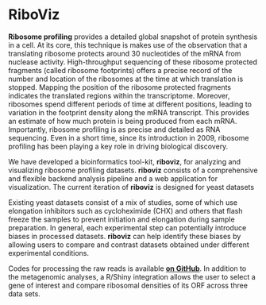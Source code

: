 # RiboViz
<b>Ribosome profiling</b> provides a detailed global snapshot of protein synthesis in a cell.  At its core, this technique is makes use of the observation that a translating ribosome protects around 30 nucleotides of the mRNA from nuclease activity.  High-throughput sequencing of these ribosome protected fragments (called ribosome footprints) offers a precise record of the number and location of the ribosomes at the time at which translation is stopped. Mapping the position of the ribosome protected fragments indicates the translated regions within the transcriptome.  Moreover, ribosomes spend different periods of time at different positions, leading to variation in the footprint density along the mRNA transcript. This provides an estimate of how much protein is being produced from each mRNA. Importantly, ribosome profiling is as precise and detailed as RNA sequencing. Even in a short time, since its introduction in 2009, ribosome profiling has been playing a key role in driving biological discovery. </p>

<p> We have developed a bioinformatics tool-kit, <b>riboviz</b>, for analyzing and visualizing ribosome profiling datasets. <b>riboviz</b> consists of a comprehensive and flexible backend analysis pipeline and a web application for visualization. The current iteration of <b>riboviz</b> is designed for yeast datasets</p>

<p> Existing yeast datasets consist of a mix of studies, some of which use elongation inhibitors such as cycloheximide (CHX) and others that flash freeze the samples to prevent initiation and elongation during sample preparation. In general, each experimental step can potentially introduce biases in processed datasets. <b>riboviz</b> can help identify these biases by allowing users to compare and contrast datasets obtained under different experimental conditions. </p>

<p>  Codes for processing the raw reads is available <a href=https://github.com/shahpr/RiboViz><b>on GitHub</b></a>.
In addition to the metagenomic analyses, a R/Shiny integration allows the user to select a gene of interest and compare ribosomal densities of its ORF across three data sets.
